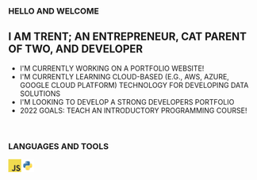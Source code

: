 ### HELLO AND WELCOME

## I AM TRENT; AN ENTREPRENEUR, CAT PARENT OF TWO, AND DEVELOPER
- I'M CURRENTLY WORKING ON A PORTFOLIO WEBSITE!
- I'M CURRENTLY LEARNING CLOUD-BASED (E.G., AWS, AZURE, GOOGLE CLOUD PLATFORM) TECHNOLOGY FOR DEVELOPING DATA SOLUTIONS
- I'M LOOKING TO DEVELOP A STRONG DEVELOPERS PORTFOLIO
- 2022 GOALS: TEACH AN INTRODUCTORY PROGRAMMING COURSE!

<br />

### LANGUAGES AND TOOLS

<img align="left" alt="javascript" width="26px" src="https://github.com/github/explore/blob/main/topics/javascript/javascript.png?raw=true"/>
<img align="left" alt="javascript" width="26px" src="https://github.com/github/explore/blob/main/topics/python/python.png?raw=true"/>